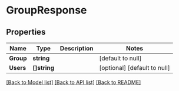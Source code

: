 # GroupResponse

## Properties
Name | Type | Description | Notes
------------ | ------------- | ------------- | -------------
**Group** | **string** |  | [default to null]
**Users** | **[]string** |  | [optional] [default to null]

[[Back to Model list]](../README.md#documentation-for-models) [[Back to API list]](../README.md#documentation-for-api-endpoints) [[Back to README]](../README.md)

